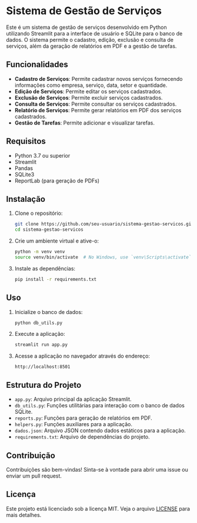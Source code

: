 # Sistema de Gestão de Serviços

Este é um sistema de gestão de serviços desenvolvido em Python utilizando Streamlit para a interface de usuário e SQLite para o banco de dados. O sistema permite o cadastro, edição, exclusão e consulta de serviços, além da geração de relatórios em PDF e a gestão de tarefas.

## Funcionalidades

- **Cadastro de Serviços**: Permite cadastrar novos serviços fornecendo informações como empresa, serviço, data, setor e quantidade.
- **Edição de Serviços**: Permite editar os serviços cadastrados.
- **Exclusão de Serviços**: Permite excluir serviços cadastrados.
- **Consulta de Serviços**: Permite consultar os serviços cadastrados.
- **Relatório de Serviços**: Permite gerar relatórios em PDF dos serviços cadastrados.
- **Gestão de Tarefas**: Permite adicionar e visualizar tarefas.

## Requisitos

- Python 3.7 ou superior
- Streamlit
- Pandas
- SQLite3
- ReportLab (para geração de PDFs)

## Instalação

1. Clone o repositório:
    ```sh
    git clone https://github.com/seu-usuario/sistema-gestao-servicos.git
    cd sistema-gestao-servicos
    ```

2. Crie um ambiente virtual e ative-o:
    ```sh
    python -m venv venv
    source venv/bin/activate  # No Windows, use `venv\Scripts\activate`
    ```

3. Instale as dependências:
    ```sh
    pip install -r requirements.txt
    ```

## Uso

1. Inicialize o banco de dados:
    ```sh
    python db_utils.py
    ```

2. Execute a aplicação:
    ```sh
    streamlit run app.py
    ```

3. Acesse a aplicação no navegador através do endereço:
    ```
    http://localhost:8501
    ```

## Estrutura do Projeto

- `app.py`: Arquivo principal da aplicação Streamlit.
- `db_utils.py`: Funções utilitárias para interação com o banco de dados SQLite.
- `reports.py`: Funções para geração de relatórios em PDF.
- `helpers.py`: Funções auxiliares para a aplicação.
- `dados.json`: Arquivo JSON contendo dados estáticos para a aplicação.
- `requirements.txt`: Arquivo de dependências do projeto.

## Contribuição

Contribuições são bem-vindas! Sinta-se à vontade para abrir uma issue ou enviar um pull request.

## Licença

Este projeto está licenciado sob a licença MIT. Veja o arquivo [LICENSE](LICENSE) para mais detalhes.